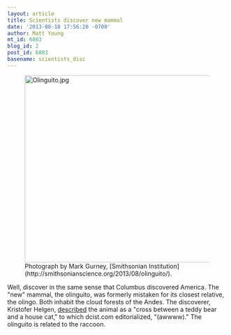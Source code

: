 ```yaml
---
layout: article
title: Scientists discover new mammal
date: '2013-08-18 17:56:20 -0700'
author: Matt Young
mt_id: 6803
blog_id: 2
post_id: 6803
basename: scientists_disc
---
```

<figure>
<img src="{{ site.baseurl }}/uploads/2013/Olinguito.jpg" alt="Olinguito.jpg" width="600" height="429" />
<figcaption markdown="span">
Photograph by Mark Gurney, [Smithsonian Institution](http://smithsonianscience.org/2013/08/olinguito/).

</figcaption>
</figure>


Well, discover in the same sense that Columbus discovered America. The "new" mammal, the olinguito, was formerly mistaken for its closest relative, the olingo. Both inhabit the cloud forests of the Andes.  The discoverer, Kristofer Helgen, [described](http://dcist.com/2013/08/smithsonian_announces_discovery_of.php) the animal as a "cross between a teddy bear and a house cat," to which dcist.com editorialized, "(awwww)." The olinguito is related to the raccoon.
